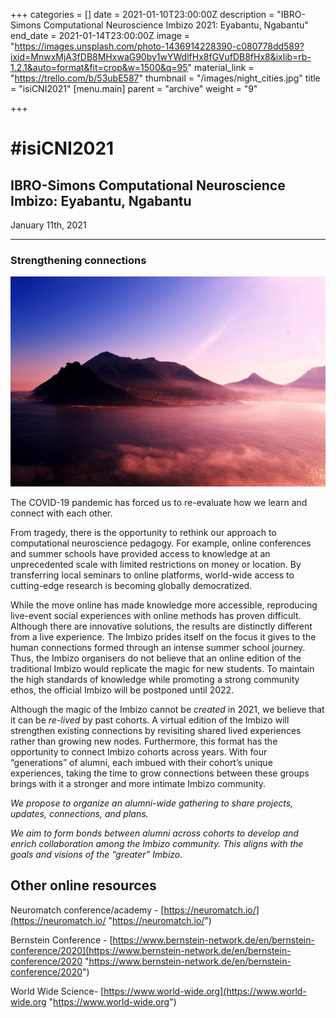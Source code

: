 +++
categories = []
date = 2021-01-10T23:00:00Z
description = "IBRO-Simons Computational Neuroscience Imbizo 2021: Eyabantu, Ngabantu"
end_date = 2021-01-14T23:00:00Z
image = "https://images.unsplash.com/photo-1436914228390-c080778dd589?ixid=MnwxMjA3fDB8MHxwaG90by1wYWdlfHx8fGVufDB8fHx8&ixlib=rb-1.2.1&auto=format&fit=crop&w=1500&q=95"
material_link = "https://trello.com/b/53ubE587"
thumbnail = "/images/night_cities.jpg"
title = "isiCNI2021"
[menu.main]
parent = "archive"
weight = "9"

+++
# #isiCNI2021

## IBRO-Simons Computational Neuroscience Imbizo: Eyabantu, Ngabantu

January 11th, 2021

***

### Strengthening connections

![Hout Bay, Cape Town, South Africa](/images/backgrounds/carolinie-cavalli-fymPCbDLGj8-unsplash-large.jpg "Hout Bay, Cape Town, South Africa")

The COVID-19 pandemic has forced us to re-evaluate how we learn and connect with each other.

From tragedy, there is the opportunity to rethink our approach to computational neuroscience pedagogy. For example, online conferences and summer schools have provided access to knowledge at an unprecedented scale with limited restrictions on money or location. By transferring local seminars to online platforms, world-wide access to cutting-edge research is becoming globally democratized.

While the move online has made knowledge more accessible, reproducing live-event social experiences with online methods has proven difficult. Although there are innovative solutions, the results are distinctly different from a live experience. The Imbizo prides itself on the focus it gives to the human connections formed through an intense summer school journey. Thus, the Imbizo organisers do not believe that an online edition of the traditional Imbizo would replicate the magic for new students. To maintain the high standards of knowledge while promoting a strong community ethos, the official Imbizo will be postponed until 2022.

Although the magic of the Imbizo cannot be _created_ in 2021, we believe that it can be _re-lived_ by past cohorts. A virtual edition of the Imbizo will strengthen existing connections by revisiting shared lived experiences rather than growing new nodes. Furthermore, this format has the opportunity to connect Imbizo cohorts across years. With four “generations” of alumni, each imbued with their cohort’s unique experiences, taking the time to grow connections between these groups brings with it a stronger and more intimate Imbizo community.

_We propose to organize an alumni-wide gathering to share projects, updates, connections, and plans._

_We aim to form bonds between alumni across cohorts to develop and enrich collaboration among the Imbizo community. This aligns with the goals and visions of the “greater” Imbizo._

## Other online resources

Neuromatch conference/academy - [https://neuromatch.io/](https://neuromatch.io/ "https://neuromatch.io/")

Bernstein Conference - [https://www.bernstein-network.de/en/bernstein-conference/2020](https://www.bernstein-network.de/en/bernstein-conference/2020 "https://www.bernstein-network.de/en/bernstein-conference/2020")

World Wide Science- [https://www.world-wide.org](https://www.world-wide.org "https://www.world-wide.org")